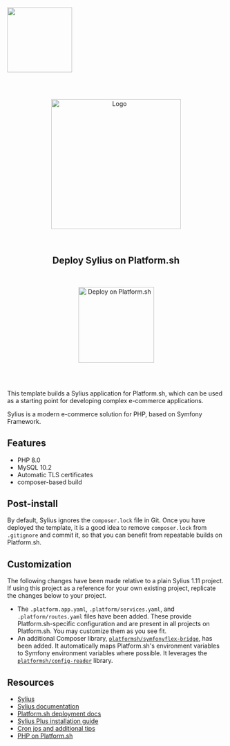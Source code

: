 <br />
<!-- Platform.sh logo left -->
<p align="left">
    <a href="https://platform.sh">
        <img src="https://platform.sh/logos/redesign/Platformsh_logo_black.svg" width="150px">
    </a>
</p>
<br /><br />
<!-- Template logo -->
<p align="center">
    <a href="https://github.com/directus/directus">
        <img src="https://demo.sylius.com/assets/shop/img/logo.png" alt="Logo" width="300">
    </a>
</p>
<!-- Template title -->
<br/>
<h2 align="center">Deploy Sylius on Platform.sh</h2>

<!-- Deploy on Platform.sh button -->
<br />
<p align="center">
    <a href="https://console.platform.sh/projects/create-project?template=https://raw.githubusercontent.com/platformsh/template-builder/master/templates/sylius/.platform.template.yaml&utm_content=sylius&utm_source=github&utm_medium=button&utm_campaign=deploy_on_platform">
        <img src="https://platform.sh/images/deploy/lg-blue.svg" alt="Deploy on Platform.sh" width="175px" />
    </a>
</p>
<br/><br/>

This template builds a Sylius application for Platform.sh, which can be used as a starting point for developing complex e-commerce applications.

Sylius is a modern e-commerce solution for PHP, based on Symfony Framework.

## Features

- PHP 8.0
- MySQL 10.2
- Automatic TLS certificates
- composer-based build

## Post-install

By default, Sylius ignores the `composer.lock` file in Git. Once you have deployed the template, it is a good idea to remove `composer.lock` from `.gitignore` and commit it, so that you can benefit from repeatable builds on Platform.sh.

## Customization

The following changes have been made relative to a plain Sylius 1.11 project.  If using this project as a reference for your own existing project, replicate the changes below to your project.

* The `.platform.app.yaml`, `.platform/services.yaml`, and `.platform/routes.yaml` files have been added.  These provide Platform.sh-specific configuration and are present in all projects on Platform.sh.  You may customize them as you see fit.
* An additional Composer library, [`platformsh/symfonyflex-bridge`](https://github.com/platformsh/symfonyflex-bridge), has been added.  It automatically maps Platform.sh's environment variables to Symfony environment variables where possible.  It leverages the [`platformsh/config-reader`](https://github.com/platformsh/config-reader-php) library.

## Resources

- [Sylius](https://sylius.com)
- [Sylius documentation](https://docs.sylius.com/en/latest/)
- [Platform.sh deployment docs](https://docs.sylius.com/en/latest/cookbook/deployment/platform-sh.html)
- [Sylius Plus installation guide](https://docs.sylius.com/en/latest/cookbook/deployment/platform-sh.html#how-to-deploy-sylius-plus-to-platform-sh)
- [Cron jos and additional tips](https://docs.sylius.com/en/latest/cookbook/deployment/platform-sh.html#dive-deeper)
- [PHP on Platform.sh](https://docs.platform.sh/languages/php.html)


